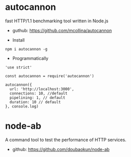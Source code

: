 # autocannon

fast HTTP/1.1 benchmarking tool written in Node.js

* guthub:  https://github.com/mcollina/autocannon

* Install
```
npm i autocannon -g
```

* Programmatically
```
'use strict'

const autocannon = require('autocannon')

autocannon({
  url: 'http://localhost:3000',
  connections: 10, //default
  pipelining: 1, // default
  duration: 10 // default
}, console.log)
```

# node-ab

A command tool to test the performance of HTTP services.

* github: https://github.com/doubaokun/node-ab
